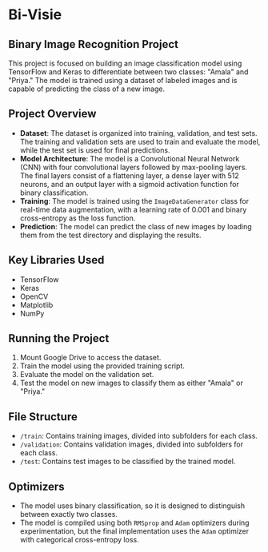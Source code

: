 # Bi-Visie
## Binary Image Recognition Project

This project is focused on building an image classification model using TensorFlow and Keras to differentiate between two classes: "Amala" and "Priya." The model is trained using a dataset of labeled images and is capable of predicting the class of a new image.

## Project Overview

- **Dataset**: The dataset is organized into training, validation, and test sets. The training and validation sets are used to train and evaluate the model, while the test set is used for final predictions.
- **Model Architecture**: The model is a Convolutional Neural Network (CNN) with four convolutional layers followed by max-pooling layers. The final layers consist of a flattening layer, a dense layer with 512 neurons, and an output layer with a sigmoid activation function for binary classification.
- **Training**: The model is trained using the `ImageDataGenerator` class for real-time data augmentation, with a learning rate of 0.001 and binary cross-entropy as the loss function.
- **Prediction**: The model can predict the class of new images by loading them from the test directory and displaying the results.

## Key Libraries Used

- TensorFlow
- Keras
- OpenCV
- Matplotlib
- NumPy

## Running the Project

1. Mount Google Drive to access the dataset.
2. Train the model using the provided training script.
3. Evaluate the model on the validation set.
4. Test the model on new images to classify them as either "Amala" or "Priya."

## File Structure

- `/train`: Contains training images, divided into subfolders for each class.
- `/validation`: Contains validation images, divided into subfolders for each class.
- `/test`: Contains test images to be classified by the trained model.

## Optimizers

- The model uses binary classification, so it is designed to distinguish between exactly two classes.
- The model is compiled using both `RMSprop` and `Adam` optimizers during experimentation, but the final implementation uses the `Adam` optimizer with categorical cross-entropy loss.


